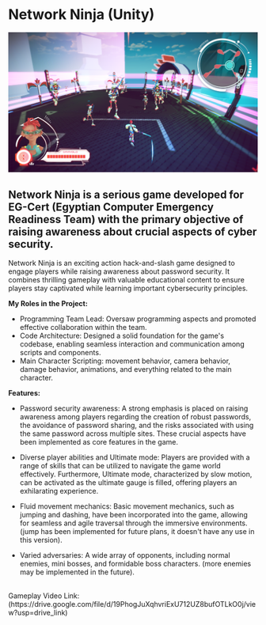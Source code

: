 
# Network Ninja (Unity)
![alt text](https://raw.githubusercontent.com/RayanYousef/NetworkNinja_Showcase/main/Screenshot_2.png)
<br/>

## Network Ninja is a serious game developed for EG-Cert (Egyptian Computer Emergency Readiness Team) with the primary objective of raising awareness about crucial aspects of cyber security.


Network Ninja is an exciting action hack-and-slash game designed to engage players while raising awareness about password security. It combines thrilling gameplay with valuable educational content to ensure players stay captivated while learning important cybersecurity principles. 


**My Roles in the Project:**
- Programming Team Lead: Oversaw programming aspects and promoted effective collaboration within the team.
- Code Architecture: Designed a solid foundation for the game's codebase, enabling seamless interaction and communication among scripts and components.
- Main Character Scripting: movement behavior, camera behavior, damage behavior, animations, and everything related to the main character.


**Features:**

- Password security awareness: A strong emphasis is placed on raising awareness among players regarding the creation of robust passwords, the avoidance of password sharing, and the risks associated with using the same password across multiple sites. These crucial aspects have been implemented as core features in the game.

- Diverse player abilities and Ultimate mode: Players are provided with a range of skills that can be utilized to navigate the game world effectively. Furthermore, Ultimate mode, characterized by slow motion, can be activated as the ultimate gauge is filled, offering players an exhilarating experience.

- Fluid movement mechanics: Basic movement mechanics, such as jumping and dashing, have been incorporated into the game, allowing for seamless and agile traversal through the immersive environments. (jump has been implemented for future plans, it doesn't have any use in this version).

- Varied adversaries: A wide array of opponents, including normal enemies, mini bosses, and formidable boss characters. (more enemies may be implemented in the future).




<br/>
Gameplay Video Link: 
(https://drive.google.com/file/d/19PhogJuXqhvriExU712UZ8bufOTLkO0j/view?usp=drive_link)
